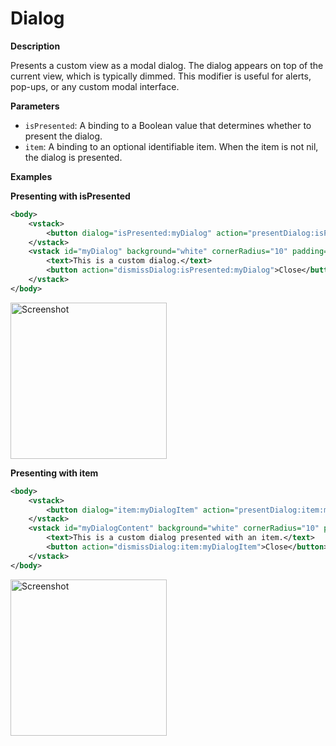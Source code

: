 # Dialog

**Description**

Presents a custom view as a modal dialog. The dialog appears on top of the current view, which is typically dimmed. This modifier is useful for alerts, pop-ups, or any custom modal interface.

**Parameters**

- `isPresented`: A binding to a Boolean value that determines whether to present the dialog.
- `item`: A binding to an optional identifiable item. When the item is not nil, the dialog is presented.

**Examples**

**Presenting with isPresented**

```xml
<body>
    <vstack>
        <button dialog="isPresented:myDialog" action="presentDialog:isPresented:myDialog">Present Dialog</button>
    </vstack>
    <vstack id="myDialog" background="white" cornerRadius="10" padding="20" shadow="radius:10">
        <text>This is a custom dialog.</text>
        <button action="dismissDialog:isPresented:myDialog">Close</button>
    </vstack>
</body>
```
<img src="/Screenshots/Modifiers/Custom/dialog_1.png" width="250" alt="Screenshot">

**Presenting with item**

```xml
<body>
    <vstack>
        <button dialog="item:myDialogItem" action="presentDialog:item:myDialogItem;id:myDialogContent">Present Dialog with item</button>
    </vstack>
    <vstack id="myDialogContent" background="white" cornerRadius="10" padding="20" shadow="radius:10">
        <text>This is a custom dialog presented with an item.</text>
        <button action="dismissDialog:item:myDialogItem">Close</button>
    </vstack>
</body>
```
<img src="/Screenshots/Modifiers/Custom/dialog_2.png" width="250" alt="Screenshot">
